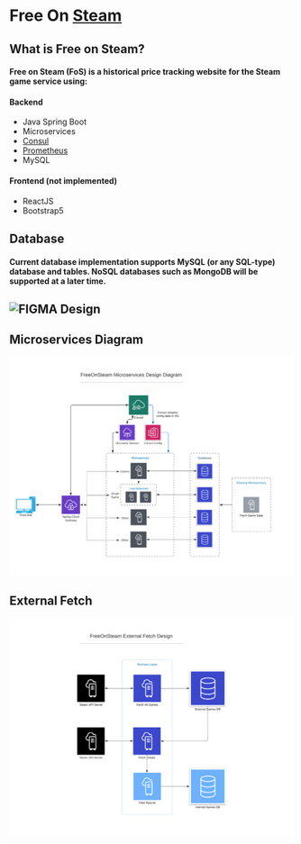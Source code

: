 # Free On [Steam](https://store.steampowered.com/)

## What is Free on Steam?
#### Free on Steam (FoS) is a historical price tracking website for the Steam game service using:

#### Backend
- Java Spring Boot
- Microservices
- [Consul](https://www.consul.io/)
- [Prometheus](https://docs.spring.io/spring-metrics/docs/current/public/prometheus)
- MySQL

#### Frontend (not implemented)
- ReactJS
- Bootstrap5

## Database
#### Current database implementation supports MySQL (or any SQL-type) database and tables. NoSQL databases such as MongoDB will be supported at a later time.

## ![FIGMA Design](https://www.figma.com/proto/r2J3H89cXThnG8UI9nOgV9/FreeOnSteam?node-id=2%3A2&starting-point-node-id=2%3A2)

## Microservices Diagram
![MS Diagram](https://github.com/YortA/Free-On-Steam/blob/main/imgs/FoS%20MS%20Design.png)

## External Fetch
![External Diagram](https://github.com/YortA/Free-On-Steam/blob/main/imgs/FoS%20External%20Fetch%20Design.png)

